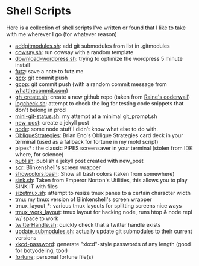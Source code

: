 # Shell Scripts
Here is a collection of shell scripts I've written or found that I like to take
with me wherever I go (for whatever reason)


* [addgitmodules.sh](addgitmodules.sh): 
  add git submodules from list in .gitmodules
* [cowsay.sh](cowsay.sh): 
  run cowsay with a random template
* [download-wordpress.sh](download-wordpress.sh): 
  trying to optimize the wordpress 5 minute install
* [futz](futz): 
  save a note to futz.me
* [gcp](gcp): 
  git commit push
* [gcpp](gcpp): 
  git commit push (with a random commit message from [whatthecommit.com][1])
* [gh_create.sh](gh_create.sh): 
  create a new github repo (taken from [Raine's coderwall][2])
* [logcheck.sh](logcheck.sh): 
  attempt to check the log for testing code snippets that don't belong in prod
* [mini-git-status.sh](mini-git-status.sh): 
  my attempt at a minimal git_prompt.sh
* [new_post](new_post): 
  create a jekyll post
* [node](node): 
  some node stuff I didn't know what else to do with.
* [ObliqueStrategies](ObliqueStrategies): 
  Brian Eno's Oblique Strategies card deck in your terminal
  (used as a fallback for fortune in my motd script)
* pipes* : 
  the classic PIPES screensaver in your terminal (stolen from IDK where, for
  science)
* [publish](publish): 
  publish a jekyll post created with new_post
* [scr](scr): 
  Blinkenshell's screen wrapper
* [showcolors.bash](showcolors.bash): 
  Show all bash colors (taken from somewhere)
* [sink.sh](sink.sh): 
  Taken from Emperor Norton's Utilities, this allows you to play SINK IT with
  files
* [sizetmux.sh](sizetmux.sh): 
  attempt to resize tmux panes to a certain character width
* [tmu](tmu): 
  my tmux version of Blinkenshell's screen wrapper
* tmux_layout_*: 
  various tmux layouts for splitting screens nice ways
* [tmux_work_layout](tmux_work_layout): 
  tmux layout for hacking node, runs htop & node repl w/ space to work
* [twitterHandle.sh](twitterHandle.sh): 
  quickly check that a twitter handle exists
* [update_submodules.sh](update_submodules.sh): 
  actually update git submodules to their current versions
* [xkcd-password](xkcd-password): 
  generate "xkcd"-style passwords of any length (good for botyodeling, too!)
* [fortune](fortune): 
  personal fortune file(s)


[1]: http://whatthecommit.com
[2]: https://coderwall.com/p/mnwcog
